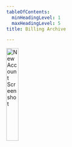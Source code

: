```yaml
---
tableOfContents:
  minHeadingLevel: 1
  maxHeadingLevel: 5
title: Billing Archive

---
```


<img src="/comingSoon.png" alt="New Account Screenshot" style="width:25%;">